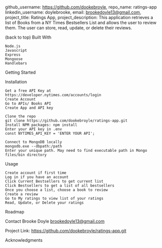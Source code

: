github_username: https://github.com/dookebroyle,
repo_name: ratings-app
linkedin_username: doylebrooke, 
email: brookedoyle13@gmail.com,
project_title: Ratings App,
project_description: 
This application retrieves a list of Books from a NY Times Bestsellers List and allows the user to review them.
The user can store, read, update, or delete their reviews. 


(back to top)
Built With

    Node.js
    Javascript
    Express
    Mongoose
    Handlebars

Getting Started

Installation

    Get a free API Key at 
    https://developer.nytimes.com/accounts/login
    Create Account
    Go to APIs/ Books API
    Create App and API key

    Clone the repo
    git clone https://github.com/dookebroyle/ratings-app.git
    Install NPM packages: npm install
    Enter your API key in .env
    const NYTIMES_API_KEY = 'ENTER YOUR API';

    Connect to MongoDB locally
    mongodb.exe --dbpath:/path
    Enter your unique path. May need to find executable path in Mongo files/bin directory

Usage

    Create account if first time
    Log in if you have an account
    Click Current Bestsellers to get current list
    Click Bestsellers to get a list of all bestsellers
    Once you choose a list, choose a book to review
    Create a review
    Go to My ratings to view list of your ratings
    Read, Update, or Delete your ratings


Roadmap




Contact
Brooke Doyle 
brookedoyle13@gmail.com

Project Link: https://github.com/dookebroyle/ratings-app.git


Acknowledgments

